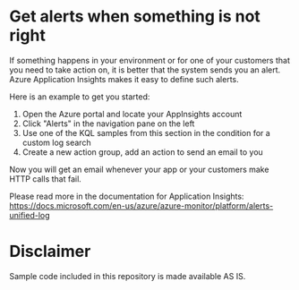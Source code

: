 # Get alerts when something is not right

If something happens in your environment or for one of your customers that you need to take action on, it is better that the system sends you an alert. Azure Application Insights makes it easy to define such alerts.

Here is an example to get you started:
 1. Open the Azure portal and locate your AppInsights account
 2. Click "Alerts" in the navigation pane on the left
 3. Use one of the KQL samples from this section in the condition for a custom log search 
 4. Create a new action group, add an action to send an email to you

Now you will get an email whenever your app or your customers make HTTP calls that fail.

Please read more in the documentation for Application Insights: https://docs.microsoft.com/en-us/azure/azure-monitor/platform/alerts-unified-log


# Disclaimer
Sample code included in this repository is made available AS IS.